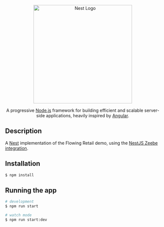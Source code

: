 <p align="center">
  <a href="http://nestjs.com/" target="blank"><img src="https://nestjs.com/img/logo_text.svg" width="320" alt="Nest Logo" /></a>
</p>

[travis-image]: https://api.travis-ci.org/nestjs/nest.svg?branch=master
[travis-url]: https://travis-ci.org/nestjs/nest
[linux-image]: https://img.shields.io/travis/nestjs/nest/master.svg?label=linux
[linux-url]: https://travis-ci.org/nestjs/nest
  
  <p align="center">A progressive <a href="http://nodejs.org" target="blank">Node.js</a> framework for building efficient and scalable server-side applications, heavily inspired by <a href="https://angular.io" target="blank">Angular</a>.</p>
    <p align="center">

## Description

A [Nest](https://github.com/nestjs/nest) implementation of the Flowing Retail demo, using the [NestJS Zeebe integration](https://www.npmjs.com/package/@payk/nestjs-zeebe).

## Installation

```bash
$ npm install
```

## Running the app

```bash
# development
$ npm run start

# watch mode
$ npm run start:dev
```


